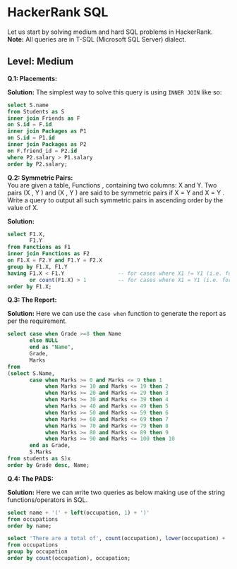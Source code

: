 # HackerRank SQL

Let us start by solving medium and hard SQL problems in HackerRank.  
**Note:** All queries are in T-SQL (Microsoft SQL Server) dialect.

## Level: Medium

**Q.1: Placements:**  

**Solution:** The simplest way to solve this query is using `INNER JOIN` like so:

```sql
select S.name
from Students as S
inner join Friends as F
on S.id = F.id
inner join Packages as P1
on S.id = P1.id
inner join Packages as P2
on F.friend_id = P2.id
where P2.salary > P1.salary
order by P2.salary;
```

**Q.2: Symmetric Pairs:**  
You are given a table, Functions , containing two columns: X and Y. Two pairs (X , Y ) and (X , Y ) are said to be symmetric pairs if X = Y and X = Y .  
Write a query to output all such symmetric pairs in ascending order by the value of X.

**Solution:**

```sql
select F1.X,
       F1.Y
from Functions as F1
inner join Functions as F2
on F1.X = F2.Y and F1.Y = F2.X
group by F1.X, F1.Y
having F1.X < F1.Y                 -- for cases where X1 != Y1 (i.e. for symmetric pairs 2 24, and 24 2)
       or count(F1.X) > 1          -- for cases where X1 = Y1 (i.e. for symmetric pairs 10 10, and 10 10. Note that there need to be two separate pairs)
order by F1.X;

```

**Q.3: The Report:**  

**Solution:** Here we can use the `case when` function to generate the report as per the requirement.

```sql
select case when Grade >=8 then Name
       else NULL
       end as "Name",
       Grade,
       Marks
from
(select S.Name,
       case when Marks >= 0 and Marks <= 9 then 1
            when Marks >= 10 and Marks <= 19 then 2
            when Marks >= 20 and Marks <= 29 then 3
            when Marks >= 30 and Marks <= 39 then 4
            when Marks >= 40 and Marks <= 49 then 5
            when Marks >= 50 and Marks <= 59 then 6
            when Marks >= 60 and Marks <= 69 then 7
            when Marks >= 70 and Marks <= 79 then 8
            when Marks >= 80 and Marks <= 89 then 9
            when Marks >= 90 and Marks <= 100 then 10 
       end as Grade,
       S.Marks
from students as S)x
order by Grade desc, Name;

```

**Q.4: The PADS:**

**Solution:** Here we can write two queries as below making use of the string functions/operators in SQL.

```sql
select name + '(' + left(occupation, 1) + ')'
from occupations
order by name;

select 'There are a total of', count(occupation), lower(occupation) + 's.'
from occupations
group by occupation
order by count(occupation), occupation;
```
